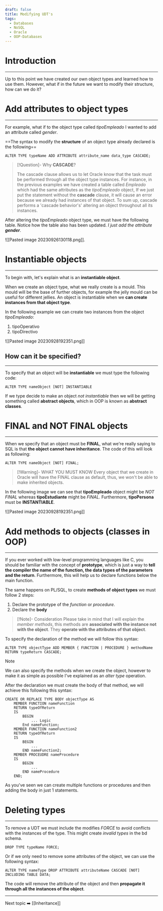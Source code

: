 ```yaml
---
draft: false
title: Modifying UDT's
tags:
  - Databases
  - NoSQL
  - Oracle
  - OOP-Databases
---
```

# Introduction
---
Up to this point we have created our own object types and learned how to use them. However, what if in the future we want to modify their structure, how can we do it?

# Add attributes to object types
---
For example, what if to the object type called *tipoEmpleado* I wanted to add an attribute called *gender*.

==The syntax to modify the **structure** of an object type already declared is the following==

```PLSQL
ALTER TYPE typeName ADD ATTRIBUTE attribute_name data_type CASCADE;
```

>[!Question]- Why **CASCADE**?
>
>The cascade clause allows us to let Oracle know that the task must be performed through all the object type instances. For instance, in the previous examples we have created a table called *Empleado* which had the same attributes as the *tipoEmpleado* object, If we just put the statement without the **cascade** clause, it will cause an error because we already had instances of that object. To sum up, cascade performs a 'cascade behavior's' altering an object throughout all its instances.

After altering the *tipoEmpleado* object type, we must have the following table. Notice how the table also has been updated. *I just add the attribute **gender***.

![[Pasted image 20230926130118.png]].

# Instantiable objects
---
To begin with, let's explain what is an **instantiable object**.

When we create an object type, what we really create is a mould. This mould will be the base of further objects, for example the jelly mould can be useful for different jellies. An object is instantiable when we **can create instances from that object type**.

In the following example we can create two instances from the object *tipoEmpleado*:
1. tipoOperativo
2. tipoDirectivo

![[Pasted image 20230928192351.png]]

## How can it be specified?
---
To specify that an object will be **instantiable** we must type the following code:

```PLSQL
ALTER TYPE nameObject [NOT] INSTANTIABLE
```

If we type decide to make an object *not instantiable* then we will be getting something called **abstract objects**, which in OOP is known as **abstract classes**. 

# FINAL and NOT FINAL objects
---
When we specify that an object must be **FINAL**, what we're really saying to SQL is that **the object cannot have inheritance**. The code of this will look as following:

```plsql
ALTER TYPE nameObject [NOT] FINAL;
```

>[!Warning]- WHAT YOU MUST KNOW
>Every object that we create in Oracle will have the FINAL clause as default, thus, we won't be able to make inherited objects.

In the following image we can see that **tipoEmpleado** object might be *NOT FINAL* whereas **tipoEstudiante** might be *FINAL*. Furthermore, **tipoPersona** must be **INSTANTIABLE**.

![[Pasted image 20230928192351.png]]

# Add methods to objects (classes in OOP)
---
If you ever worked with low-level programming languages like C, you should be familiar with the concept of **prototype**, which is just a way to **tell the compiler the name of the function, the data types of the parameters and the return**. Furthermore, this will help us to declare functions below the main function.

The same happens on PL/SQL, to create **methods of object types** we must follow 2 steps:

1. Declare the prototype of the *function* or *procedure*.
2. Declare the **body** 

>[!Note]- Consideration
>Please take in mind that I will explain the *member methods*, this methods are **associated with the instance not with the object**. They **operate with the attributes of that object**.

To specify the declaration of the method we will follow this syntax:

```PLSQL
ALTER TYPE objectType ADD MEMBER { FUNCTION | PROCEDURE } methodName RETURN typeReturn CASCADE;
```

>[!Note]
>We can also specify the methods when we create the object, however to make it as simple as possible I've explained as an *alter type* operation.

After the declaration we must create the body of that method, we will achieve this following this syntax:

```PLSQL
CREATE OR REPLACE TYPE BODY objectType AS
	MEMBER FUNCTION nameFunction
	RETURN typeOfReturn
	IS
		BEGIN
			... Logic
		End nameFunction;
	MEMBER FUNCTION nameFunction2
	RETURN typeOfReturn
	IS
		BEGIN
			...
		END nameFunction2;
	MEMBER PROCEUDRE nameProcedure
	IS 
		BEGIN
			...
		END nameProcedure
	END;
```

As you've seen we can create multiple functions or procedures and then adding the body in just 1 statements.



# Deleting types
---
To remove a UDT we must include the modifies *FORCE* to avoid conflicts with the instances of the type. This might create *invalid types* in the bd schema.

```PLSQL
DROP TYPE typeName FORCE;
```

Or if we only need to remove some attributes of the object, we can use the following syntax:

```PLSQL
ALTER TYPE nameType DROP ATTRIBUTE attributeName CASCADE [NOT] INCLUDING TABLE DATA;
```

The code will remove the attribute of the object and then **propagate it through all the instances of the object**.

---
Next topic ➡️ [[Inheritance]]
